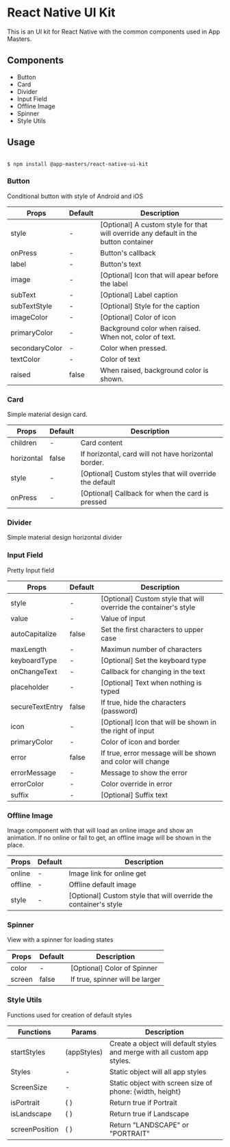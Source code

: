 # React Native UI Kit

This is an UI kit for React Native with the common components used in App Masters.


## Components
- Button
- Card
- Divider
- Input Field
- Offline Image
- Spinner
- Style Utils

## Usage

````

$ npm install @app-masters/react-native-ui-kit

````

### Button

Conditional button with style of Android and iOS

| Props          | Default | Description                                                                          |
|----------------|---------|--------------------------------------------------------------------------------------|
| style          |    -    | [Optional] A custom style for that will override any default in the button container |
| onPress        |    -    | Button's callback                                                                    |
| label          |    -    | Button's text                                                                        |
| image          |    -    | [Optional] Icon that will apear before the label                                     |
| subText        |    -    | [Optional] Label caption                                                             |
| subTextStyle   |    -    | [Optional] Style for the caption                                                     |
| imageColor     |    -    | [Optional] Color of icon                                                             |
| primaryColor   |    -    | Background color when raised. When not, color of text.                               |
| secondaryColor |    -    | Color when pressed.                                                                  |
| textColor      |    -    | Color of text                                                                        |
| raised         |  false  | When raised, background color is shown.                                              |

### Card

Simple material design card.

| Props          | Default | Description                                             |
|----------------|---------|---------------------------------------------------------|
| children       |    -    | Card content                                            |
| horizontal     |  false  | If horizontal, card will not have horizontal border.    |
| style          |    -    | [Optional] Custom styles that will override the default |
| onPress        |    -    | [Optional] Callback for when the card is pressed        |

### Divider

Simple material design horizontal divider

### Input Field

Pretty Input field

| Props           | Default | Description                                                      |
|-----------------|---------|------------------------------------------------------------------|
| style           |    -    | [Optional] Custom style that will override the container's style |
| value           |    -    | Value of input                                                   |
| autoCapitalize  |  false  | Set the first characters to upper case                           |
| maxLength       |    -    | Maximun number of characters                                     |
| keyboardType    |    -    | [Optional] Set the keyboard type                                 |
| onChangeText    |    -    | Callback for changing in the text                                |
| placeholder     |    -    | [Optional] Text when nothing is typed                            |
| secureTextEntry |  false  | If true, hide the characters (password)                          |
| icon            |    -    | [Optional] Icon that will be shown in the right of input         |
| primaryColor    |    -    | Color of icon and border                                         |
| error           |  false  | If true, error message will be shown and color will change       |
| errorMessage    |    -    | Message to show the error                                        |
| errorColor      |    -    | Color override in error                                          |
| suffix          |    -    | [Optional] Suffix text                                           |

### Offline Image

Image component with that will load an online image and show an animation.
If no online or fail to get, an offline image will be shown in the place.

| Props           | Default | Description                                                      |
|-----------------|---------|------------------------------------------------------------------|
| online          |    -    | Image link for online get                                        |
| offline         |    -    | Offline default image                                            |
| style           |    -    | [Optional] Custom style that will override the container's style |

### Spinner

View with a spinner for loading states

| Props           | Default | Description                                                      |
|-----------------|---------|------------------------------------------------------------------|
| color           |    -    | [Optional] Color of Spinner                                      |
| screen          |  false  | If true, spinner will be larger                                  |

### Style Utils

Functions used for creation of default styles

| Functions       | Params      | Description                                                               |
|-----------------|-------------|---------------------------------------------------------------------------|
| startStyles     | (appStyles) | Create a object will default styles and merge with all custom app styles. |
| Styles          |      -      | Static object will all app styles                                         |
| ScreenSize      |      -      | Static object with screen size of phone: {width, height}                  |
| isPortrait      |     ( )     | Return true if Portrait                                                   |
| isLandscape     |     ( )     | Return true if Landscape                                                  |
| screenPosition  |     ( )     | Return "LANDSCAPE" or "PORTRAIT"                                          |